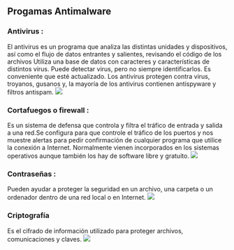 ## Progamas Antimalware

### Antivirus :
El antivirus es un programa que analiza las distintas unidades y dispositivos, así como el flujo de datos entrantes y salientes, revisando el código de los archivos Utiliza una base de datos con caracteres y características de distintos virus. Puede detectar virus, pero no siempre identificarlos. Es conveniente que esté actualizado. Los antivirus protegen contra virus, troyanos, gusanos y, la mayoría de los antivirus contienen antispyware y filtros antispam.
![](https://tecnologia-informatica.com/wp-content/uploads/2018/07/resultado-de-imagen-para-antivirus.png)
### Cortafuegos o firewall :
Es un sistema de defensa que controla y filtra el tráfico de entrada y salida a una red.Se configura para que controle el tráfico de los puertos y nos muestre alertas para pedir confirmación de cualquier programa que utilice la conexión a Internet. Normalmente vienen incorporados en los sistemas operativos aunque también los hay de software libre y gratuito.
![](https://www.redeszone.net/app/uploads/2017/08/utilidad-de-un-firewall-655x337.jpg)
### Contraseñas :
Pueden ayudar a proteger la seguridad en un archivo, una carpeta o un ordenador dentro de una red local o en Internet.
![](http://as01.epimg.net/betech/imagenes/2017/08/04/portada/1501840300_316275_1501840368_noticia_normal.jpg)
### Criptografía
Es el cifrado de información utilizado para proteger archivos, comunicaciones y claves.
![](https://tecnologia-informatica.com/wp-content/uploads/2018/02/que-es-criptografia-1.jpg)
